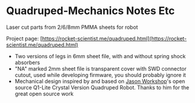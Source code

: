 # Quadruped-Mechanics Notes Etc

Laser cut parts from 2/6/8mm PMMA sheets for robot

Project page: [https://rocket-scientist.me/quadruped.html](https://rocket-scientist.me/quadruped.html)

- Two versions of legs in 6mm sheet file, with and without spring shock absorbers
- "NA" marked 2mm sheet file is transparent cover with SWD connector cutout, used while developing firmware, you should probably ignore it
- Mechanical design inspired by and based on [Jason Workshop](https://www.jasonworkshop.com)'s open source Q1-Lite Crystal Version Quadruped Robot. Thanks to him for the great open source work